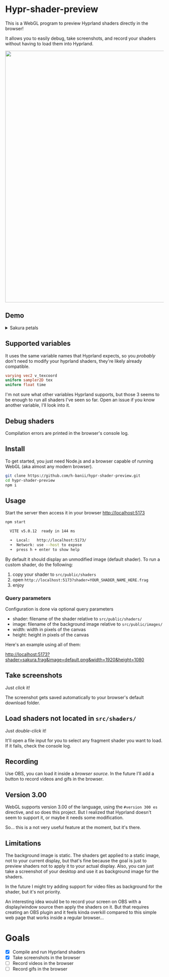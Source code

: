 # Hypr-shader-preview

This is a WebGL program to preview Hyprland shaders directly in the browser!

It allows you to easily debug, take screenshots, and record your shaders
without having to load them into Hyprland.

<img src="https://github.com/h-banii/hypr-shader-preview/assets/121690516/6a28eb70-6e62-44c6-b09e-fc568a723755" width="800"/>

## Demo

<details>
  <summary>Sakura petals</summary>
  <p>
    <video src="https://github.com/h-banii/hypr-shader-preview/assets/121690516/35cccd25-f6ae-46e5-a3bb-96112e3d35ff">
    </video>
    <em>
      anime: <a href="https://www.crunchyroll.com/series/GY5V74MPY/citrus">Citrus</a><br>
      wallpaper: <a href="https://www.reddit.com/r/CitrusManga/comments/8vjcpe/">reddit</a><br>
      music: <a href="https://youtu.be/-nmeHZ8rOd8?si=_fZFE2syWFt0SVdL">さりい bgm (YouTube)</a>, <a href="https://twitter.com/sarixbgm">sarixbgm (twitter)</a>
    </em>
  </p>
</details>

## Supported variables

It uses the same variable names that Hyprland expects, so you *probably* don't
need to modify your hyprland shaders, they're likely already compatible.

```glsl
varying vec2 v_texcoord
uniform sampler2D tex
uniform float time
```

I'm not sure what other variables Hyprland supports, but those 3 seems to be
enough to run all shaders I've seen so far. Open an issue if you know another
variable, I'll look into it.

## Debug shaders

Compilation errors are printed in the browser's console log.

## Install

To get started, you just need Node.js and a browser capable of running WebGL
(aka almost any modern browser).

```sh
git clone https://github.com/h-banii/hypr-shader-preview.git
cd hypr-shader-preview
npm i
```

## Usage

Start the server then access it in your browser
[http://localhost:5173](http://localhost:5173)

```sh
npm start

  VITE v5.0.12  ready in 144 ms

  ➜  Local:   http://localhost:5173/
  ➜  Network: use --host to expose
  ➜  press h + enter to show help
```

By default it should display an unmodified image (default shader). To run a
custom shader, do the following:

1) copy your shader to `src/public/shaders`
2) open `http://localhost:5173?shader=YOUR_SHADER_NAME_HERE.frag`
3) enjoy

### Query parameters

Configuration is done via optional query parameters

- shader: filename of the shader relative to `src/public/shaders/`
- image: filename of the background image relative to `src/public/images/`
- width: width in pixels of the canvas
- height: height in pixels of the canvas

Here's an example using all of them:

[http://localhost:5173?shader=sakura.frag&image=default.png&width=1920&height=1080](http://localhost:5173?shader=sakura.frag&image=default.png&width=1920&height=1080)

<!-- ### shader -->
<!---->
<!-- This allows you to create a file named `you_shader.frag` inside `src/shaders` -->
<!-- and access its preview on -->
<!---->
<!-- [http://localhost:5173?shader=your_shader.frag](http://localhost:5173?shader=your_shader.frag). -->
<!---->
<!-- ### image -->
<!---->
<!-- If you want to change the background image, just add an image to `src/images` -->
<!-- and pass the filename through the query parameter -->
<!---->
<!-- [http://localhost:5173?image=your_image.jpg](http://localhost:5173?image=your_image.jpg). -->
<!---->
<!-- ### width and height -->
<!---->
<!-- This is useful if you want your preview to have a particular size, like -->
<!-- 1920x1080 -->
<!---->
<!-- By default the canvas tries to occupy your browser window size, but it will not -->
<!-- get dynamically resized if the window changes size after it has already loaded. -->
<!-- (If you want the canvas size to update, just reload the page). -->
<!---->
<!-- [http://localhost:5173?width=1920&height=1080](http://localhost:5173?width=1920&height=1080). -->

##  Take screenshots

Just *click* it!

The screenshot gets saved automatically to your browser's default download
folder.

## Load shaders not located in `src/shaders/`

Just *double-click* it!

It'll open a file input for you to select any fragment shader you want to load.
If it fails, check the console log.

## Recording

Use OBS, you can load it inside a *browser source*. In the future I'll add a
button to record videos and gifs in the browser.

## Version 3.00

WebGL supports version 3.00 of the language, using the `#version 300 es`
directive, and so does this project. But I realized that Hyprland doesn't seem
to support it, or maybe it needs some modification.

So... this is a not very useful feature at the moment, but it's there.

## Limitations

The background image is static. The shaders get applied to a static image, not
to your current display, but that's fine because the goal is just to preview
shaders not to apply it to your actual display. Also, you can just take a
screenshot of your desktop and use it as background image for the shaders.

In the future I might try adding support for video files as background for the
shader, but it's not priority.

An interesting idea would be to record your screen on OBS with a display/window
source then apply the shaders on it. But that requires creating an OBS plugin
and it feels kinda overkill compared to this simple web page that works inside
a regular browser...

# Goals

- [X] Compile and run Hyprland shaders
- [X] Take screenshots in the browser
- [ ] Record videos in the browser
- [ ] Record gifs in the browser
